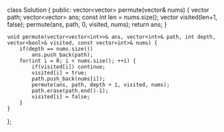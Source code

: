 class Solution {
public:
    vector<vector<int>> permute(vector<int>& nums) {
        vector<int> path;
        vector<vector<int>> ans;
        const int len = nums.size();
        vector<bool> visited(len+1, false);
        permute(ans, path, 0, visited, nums);
        return ans;
    }
    
    void permute(vector<vector<int>>& ans, vector<int>& path, int depth, vector<bool>& visited, const vector<int>& nums) {
        if(depth == nums.size())
            ans.push_back(path);
        for(int i = 0; i < nums.size(); ++i) {
            if(visited[i]) continue;
            visited[i] = true;
            path.push_back(nums[i]);
            permute(ans, path, depth + 1, visited, nums);
            path.erase(path.end()-1);
            visited[i] = false;
        }
    }
};